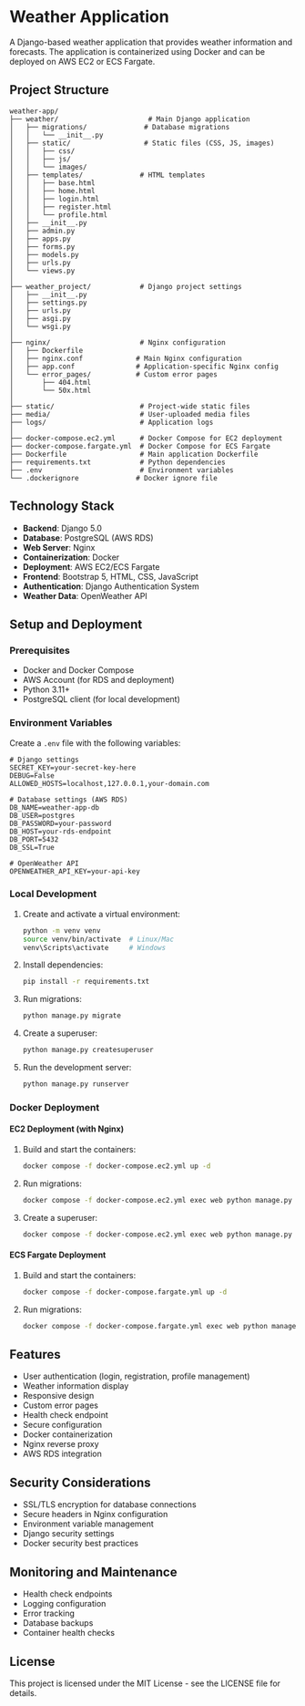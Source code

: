 # Weather Application

A Django-based weather application that provides weather information and forecasts. The application is containerized using Docker and can be deployed on AWS EC2 or ECS Fargate.

## Project Structure

```
weather-app/
├── weather/                      # Main Django application
│   ├── migrations/              # Database migrations
│   │   └── __init__.py
│   ├── static/                  # Static files (CSS, JS, images)
│   │   ├── css/
│   │   ├── js/
│   │   └── images/
│   ├── templates/              # HTML templates
│   │   ├── base.html
│   │   ├── home.html
│   │   ├── login.html
│   │   ├── register.html
│   │   └── profile.html
│   ├── __init__.py
│   ├── admin.py
│   ├── apps.py
│   ├── forms.py
│   ├── models.py
│   ├── urls.py
│   └── views.py
│
├── weather_project/            # Django project settings
│   ├── __init__.py
│   ├── settings.py
│   ├── urls.py
│   ├── asgi.py
│   └── wsgi.py
│
├── nginx/                      # Nginx configuration
│   ├── Dockerfile
│   ├── nginx.conf             # Main Nginx configuration
│   ├── app.conf               # Application-specific Nginx config
│   └── error_pages/           # Custom error pages
│       ├── 404.html
│       └── 50x.html
│
├── static/                     # Project-wide static files
├── media/                      # User-uploaded media files
├── logs/                       # Application logs
│
├── docker-compose.ec2.yml      # Docker Compose for EC2 deployment
├── docker-compose.fargate.yml  # Docker Compose for ECS Fargate
├── Dockerfile                  # Main application Dockerfile
├── requirements.txt            # Python dependencies
├── .env                        # Environment variables
└── .dockerignore              # Docker ignore file
```

## Technology Stack

- **Backend**: Django 5.0
- **Database**: PostgreSQL (AWS RDS)
- **Web Server**: Nginx
- **Containerization**: Docker
- **Deployment**: AWS EC2/ECS Fargate
- **Frontend**: Bootstrap 5, HTML, CSS, JavaScript
- **Authentication**: Django Authentication System
- **Weather Data**: OpenWeather API

## Setup and Deployment

### Prerequisites

- Docker and Docker Compose
- AWS Account (for RDS and deployment)
- Python 3.11+
- PostgreSQL client (for local development)

### Environment Variables

Create a `.env` file with the following variables:

```env
# Django settings
SECRET_KEY=your-secret-key-here
DEBUG=False
ALLOWED_HOSTS=localhost,127.0.0.1,your-domain.com

# Database settings (AWS RDS)
DB_NAME=weather-app-db
DB_USER=postgres
DB_PASSWORD=your-password
DB_HOST=your-rds-endpoint
DB_PORT=5432
DB_SSL=True

# OpenWeather API
OPENWEATHER_API_KEY=your-api-key
```

### Local Development

1. Create and activate a virtual environment:
   ```bash
   python -m venv venv
   source venv/bin/activate  # Linux/Mac
   venv\Scripts\activate     # Windows
   ```

2. Install dependencies:
   ```bash
   pip install -r requirements.txt
   ```

3. Run migrations:
   ```bash
   python manage.py migrate
   ```

4. Create a superuser:
   ```bash
   python manage.py createsuperuser
   ```

5. Run the development server:
   ```bash
   python manage.py runserver
   ```

### Docker Deployment

#### EC2 Deployment (with Nginx)

1. Build and start the containers:
   ```bash
   docker compose -f docker-compose.ec2.yml up -d
   ```

2. Run migrations:
   ```bash
   docker compose -f docker-compose.ec2.yml exec web python manage.py migrate
   ```

3. Create a superuser:
   ```bash
   docker compose -f docker-compose.ec2.yml exec web python manage.py createsuperuser
   ```

#### ECS Fargate Deployment

1. Build and start the containers:
   ```bash
   docker compose -f docker-compose.fargate.yml up -d
   ```

2. Run migrations:
   ```bash
   docker compose -f docker-compose.fargate.yml exec web python manage.py migrate
   ```

## Features

- User authentication (login, registration, profile management)
- Weather information display
- Responsive design
- Custom error pages
- Health check endpoint
- Secure configuration
- Docker containerization
- Nginx reverse proxy
- AWS RDS integration

## Security Considerations

- SSL/TLS encryption for database connections
- Secure headers in Nginx configuration
- Environment variable management
- Django security settings
- Docker security best practices

## Monitoring and Maintenance

- Health check endpoints
- Logging configuration
- Error tracking
- Database backups
- Container health checks

## License

This project is licensed under the MIT License - see the LICENSE file for details. 